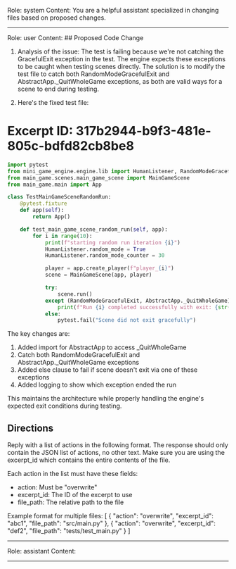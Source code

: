 Role: system
Content: You are a helpful assistant specialized in changing files based on proposed changes.
__________________
Role: user
Content: ## Proposed Code Change
1. Analysis of the issue:
The test is failing because we're not catching the GracefulExit exception in the test. The engine expects these exceptions to be caught when testing scenes directly. The solution is to modify the test file to catch both RandomModeGracefulExit and AbstractApp._QuitWholeGame exceptions, as both are valid ways for a scene to end during testing.

2. Here's the fixed test file:

# Excerpt ID: 317b2944-b9f3-481e-805c-bdfd82cb8be8
```python main_game/tests/test_main_game_scene.py
import pytest
from mini_game_engine.engine.lib import HumanListener, RandomModeGracefulExit, AbstractApp
from main_game.scenes.main_game_scene import MainGameScene
from main_game.main import App

class TestMainGameSceneRandomRun:
    @pytest.fixture
    def app(self):
        return App()

    def test_main_game_scene_random_run(self, app):
        for i in range(10):
            print(f"starting random run iteration {i}")
            HumanListener.random_mode = True
            HumanListener.random_mode_counter = 30

            player = app.create_player(f"player_{i}")
            scene = MainGameScene(app, player)

            try:
                scene.run()
            except (RandomModeGracefulExit, AbstractApp._QuitWholeGame) as e:
                print(f"Run {i} completed successfully with exit: {str(e)}")
            else:
                pytest.fail("Scene did not exit gracefully")
```

The key changes are:
1. Added import for AbstractApp to access _QuitWholeGame
2. Catch both RandomModeGracefulExit and AbstractApp._QuitWholeGame exceptions
3. Added else clause to fail if scene doesn't exit via one of these exceptions
4. Added logging to show which exception ended the run

This maintains the architecture while properly handling the engine's expected exit conditions during testing.

## Directions
Reply with a list of actions in the following format. The response should only contain the JSON list of actions, no other text.
Make sure you are using the excerpt_id which contains the entire contents of the file.

Each action in the list must have these fields:
- action: Must be "overwrite"
- excerpt_id: The ID of the excerpt to use
- file_path: The relative path to the file

Example format for multiple files:
[
    {
        "action": "overwrite",
        "excerpt_id": "abc1",
        "file_path": "src/main.py"
    },
    {
        "action": "overwrite",
        "excerpt_id": "def2",
        "file_path": "tests/test_main.py"
    }
]
__________________
Role: assistant
Content: 
__________________
